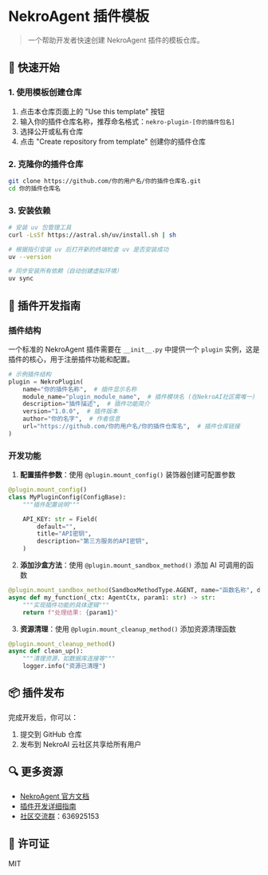 # NekroAgent 插件模板

> 一个帮助开发者快速创建 NekroAgent 插件的模板仓库。

## 🚀 快速开始

### 1. 使用模板创建仓库

1. 点击本仓库页面上的 "Use this template" 按钮
2. 输入你的插件仓库名称，推荐命名格式：`nekro-plugin-[你的插件包名]`
3. 选择公开或私有仓库
4. 点击 "Create repository from template" 创建你的插件仓库

### 2. 克隆你的插件仓库

```bash
git clone https://github.com/你的用户名/你的插件仓库名.git
cd 你的插件仓库名
```

### 3. 安装依赖

```bash
# 安装 uv 包管理工具
curl -LsSf https://astral.sh/uv/install.sh | sh

# 根据指引安装 uv 后打开新的终端检查 uv 是否安装成功
uv --version

# 同步安装所有依赖（自动创建虚拟环境）
uv sync
```

## 📝 插件开发指南

### 插件结构

一个标准的 NekroAgent 插件需要在 `__init__.py` 中提供一个 `plugin` 实例，这是插件的核心，用于注册插件功能和配置。

```python
# 示例插件结构
plugin = NekroPlugin(
    name="你的插件名称",  # 插件显示名称
    module_name="plugin_module_name",  # 插件模块名 (在NekroAI社区需唯一)
    description="插件描述",  # 插件功能简介
    version="1.0.0",  # 插件版本
    author="你的名字",  # 作者信息
    url="https://github.com/你的用户名/你的插件仓库名",  # 插件仓库链接
)
```

### 开发功能

1. **配置插件参数**：使用 `@plugin.mount_config()` 装饰器创建可配置参数

```python
@plugin.mount_config()
class MyPluginConfig(ConfigBase):
    """插件配置说明"""

    API_KEY: str = Field(
        default="",
        title="API密钥",
        description="第三方服务的API密钥",
    )
```

2. **添加沙盒方法**：使用 `@plugin.mount_sandbox_method()` 添加 AI 可调用的函数

```python
@plugin.mount_sandbox_method(SandboxMethodType.AGENT, name="函数名称", description="函数功能描述")
async def my_function(_ctx: AgentCtx, param1: str) -> str:
    """实现插件功能的具体逻辑"""
    return f"处理结果: {param1}"
```

3. **资源清理**：使用 `@plugin.mount_cleanup_method()` 添加资源清理函数

```python
@plugin.mount_cleanup_method()
async def clean_up():
    """清理资源，如数据库连接等"""
    logger.info("资源已清理")
```

## 📦 插件发布

完成开发后，你可以：

1. 提交到 GitHub 仓库
2. 发布到 NekroAI 云社区共享给所有用户

## 🔍 更多资源

- [NekroAgent 官方文档](https://doc.nekro.ai/)
- [插件开发详细指南](https://doc.nekro.ai/docs/04_plugin_dev/intro.html)
- [社区交流群](https://qm.qq.com/q/hJlRwD17Ae)：636925153

## 📄 许可证

MIT
